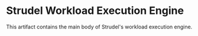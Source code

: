 Strudel Workload Execution Engine
=================================
This artifact contains the main body of
Strudel's workload execution engine.